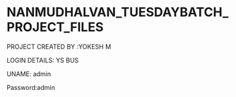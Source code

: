 # NANMUDHALVAN_TUESDAYBATCH_PROJECT_FILES

PROJECT CREATED BY :YOKESH M



LOGIN DETAILS: YS BUS


UNAME: admin


Password:admin
